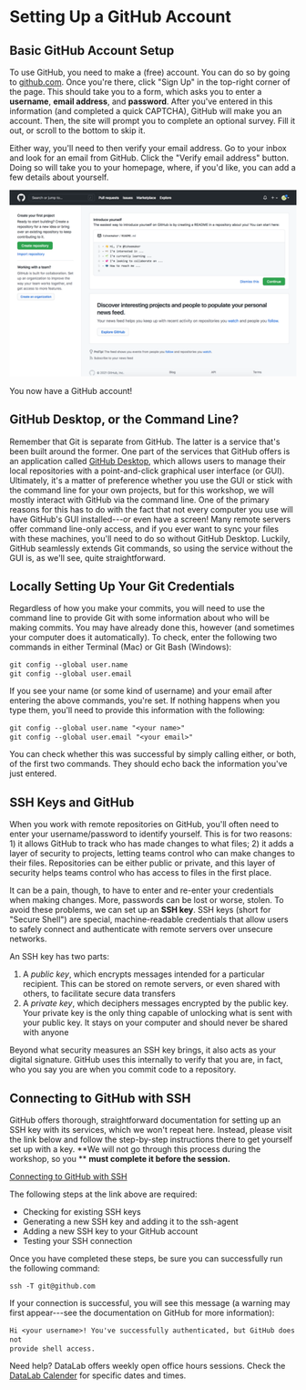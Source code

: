Setting Up a GitHub Account
===========================

Basic GitHub Account Setup
--------------------------

To use GitHub, you need to make a (free) account. You can do so by going to 
[github.com](https://github.com/). Once you're there, click "Sign Up" in the 
top-right corner of the page. This should take you to a form, which asks you to 
enter a **username**, **email address**, and **password**. After you've entered 
in this information (and completed a quick CAPTCHA), GitHub will make you an 
account. Then, the site will prompt you to complete an optional survey. Fill it 
out, or scroll to the bottom to skip it.

Either way, you'll need to then verify your email address. Go to your inbox and 
look for an email from GitHub. Click the "Verify email address" button. Doing so 
will take you to your homepage, where, if you'd like, you can add a few details 
about yourself.

![](./img/github_new_homepage.png)

You now have a GitHub account!

GitHub Desktop, or the Command Line?
------------------------------------

Remember that Git is separate from GitHub. The latter is a service that's been 
built around the former. One part of the services that GitHub offers is an 
application called [GitHub Desktop](https://desktop.github.com/), which allows 
users to manage their local repositories with a point-and-click graphical user 
interface (or GUI). Ultimately, it's a matter of preference whether you use the 
GUI or stick with the command line for your own projects, but for this workshop, 
we will mostly interact with GitHub via the command line. One of the primary 
reasons for this has to do with the fact that not every computer you use will 
have GitHub's GUI installed---or even have a screen! Many remote servers offer 
command line-only access, and if you ever want to sync your files with these 
machines, you'll need to do so without GitHub Desktop. Luckily, GitHub 
seamlessly extends Git commands, so using the service without the GUI is, as 
we'll see, quite straightforward.

Locally Setting Up Your Git Credentials
---------------------------------------

Regardless of how you make your commits, you will need to use the command line 
to provide Git with some information about who will be making commits. You 
may have already done this, however (and sometimes your computer does it
automatically). To check, enter the following two commands in either Terminal 
(Mac) or Git Bash (Windows):

```
git config --global user.name
git config --global user.email
```

If you see your name (or some kind of username) and your email after entering 
the above commands, you're set. If nothing happens when you type them, you'll 
need to provide this information with the following:

```
git config --global user.name "<your name>"
git config --global user.email "<your email>"
```

You can check whether this was successful by simply calling either, or both, of 
the first two commands. They should echo back the information you've just 
entered.

SSH Keys and GitHub
-------------------

When you work with remote repositories on GitHub, you'll often need to enter 
your username/password to identify yourself. This is for two reasons: 1) it 
allows GitHub to track who has made changes to what files; 2) it adds a layer 
of security to projects, letting teams control who can make changes to their 
files. Repositories can be either public or private, and this layer of security 
helps teams control who has access to files in the first place.

It can be a pain, though, to have to enter and re-enter your credentials when 
making changes. More, passwords can be lost or worse, stolen. To avoid these 
problems, we can set up an **SSH key**. SSH keys (short for "Secure Shell") 
are special, machine-readable credentials that allow users to safely connect 
and authenticate with remote servers over unsecure networks.

An SSH key has two parts: 

1. A _public key_, which encrypts messages intended for a particular recipient. 
This can be stored on remote servers, or even shared with others, to facilitate 
secure data transfers
2. A _private key_, which deciphers messages encrypted by the public key. Your 
private key is the only thing capable of unlocking what is sent with your public 
key. It stays on your computer and should never be shared with anyone

Beyond what security measures an SSH key brings, it also acts as your digital 
signature. GitHub uses this internally to verify that you are, in fact, who 
you say you are when you commit code to a repository.

Connecting to GitHub with SSH
-----------------------------

GitHub offers thorough, straightforward documentation for setting up an SSH key 
with its services, which we won't repeat here. Instead, please visit the link 
below and follow the step-by-step instructions there to get yourself set up 
with a key. **We will not go through this process during the workshop, so you **
**must complete it before the session.** 

[Connecting to GitHub with SSH](https://docs.github.com/en/github/authenticating-to-github/connecting-to-github-with-ssh)

The following steps at the link above are required:

* Checking for existing SSH keys
* Generating a new SSH key and adding it to the ssh-agent
* Adding a new SSH key to your GitHub account
* Testing your SSH connection

Once you have completed these steps, be sure you can successfully run the 
following command: 

```
ssh -T git@github.com
```

If your connection is successful, you will see this message (a warning may first 
appear---see the documentation on GitHub for more information):

```
Hi <your username>! You've successfully authenticated, but GitHub does not 
provide shell access.
```

Need help? DataLab offers weekly open office hours sessions. Check the 
[DataLab Calender](https://datalab.ucdavis.edu/eventscalendar/) for specific 
dates and times.
